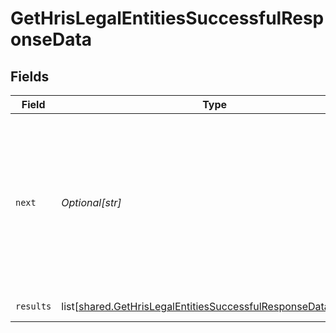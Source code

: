 # GetHrisLegalEntitiesSuccessfulResponseData


## Fields

| Field                                                                                                                                          | Type                                                                                                                                           | Required                                                                                                                                       | Description                                                                                                                                    | Example                                                                                                                                        |
| ---------------------------------------------------------------------------------------------------------------------------------------------- | ---------------------------------------------------------------------------------------------------------------------------------------------- | ---------------------------------------------------------------------------------------------------------------------------------------------- | ---------------------------------------------------------------------------------------------------------------------------------------------- | ---------------------------------------------------------------------------------------------------------------------------------------------- |
| `next`                                                                                                                                         | *Optional[str]*                                                                                                                                | :heavy_check_mark:                                                                                                                             | Cursor string that can be passed to the `cursor` query parameter to get the next page. If this is `null`, then there are no more pages.        |                                                                                                                                                |
| `results`                                                                                                                                      | list[[shared.GetHrisLegalEntitiesSuccessfulResponseDataResults](undefined/models/shared/gethrislegalentitiessuccessfulresponsedataresults.md)] | :heavy_check_mark:                                                                                                                             | N/A                                                                                                                                            | [object Object]                                                                                                                                |